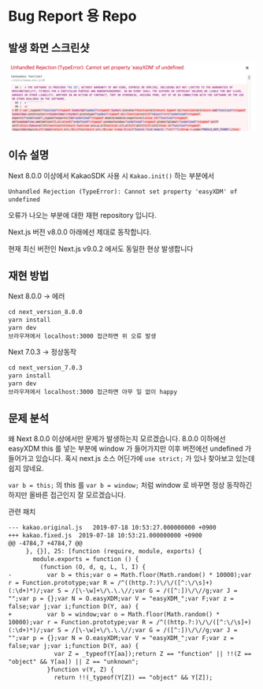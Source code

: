 # Bug Report 용 Repo


## 발생 화면 스크린샷

![스크린샷](screenshot.png)

## 이슈 설명
Next 8.0.0 이상에서 KakaoSDK 사용 시 `Kakao.init()` 하는 부분에서 

```
Unhandled Rejection (TypeError): Cannot set property 'easyXDM' of undefined
```

오류가 나오는 부분에 대한 재현 repository 입니다.

Next.js 버전 v8.0.0 아래에선 제대로 동작합니다. 

현재 최신 버전인 Next.js v9.0.2 에서도 동일한 현상 발생합니다


## 재현 방법

Next 8.0.0 -> 에러

```
cd next_version_8.0.0
yarn install
yarn dev
브라우져에서 localhost:3000 접근하면 위 오류 발생
```

Next 7.0.3 -> 정상동작

```
cd next_version_7.0.3
yarn install
yarn dev
브라우져에서 localhost:3000 접근하면 아무 일 없이 happy
```

## 문제 분석

왜 Next 8.0.0 이상에서만 문제가 발생하는지 모르겠습니다. 8.0.0 이하에선 easyXDM this 를 넣는 부분에 window 가 들어가지만 이후 버전에선 undefined 가 들어가고 있습니다. 혹시 next.js 소스 어딘가에 `use strict;` 가 있나 찾아보고 있는데 쉽지 않네요. 

`var b = this;` 의 this 를 `var b = window;` 처럼 window 로 바꾸면 정상 동작하긴 하지만 올바른 접근인지 잘 모르겠습니다. 

관련 패치
```
--- kakao.original.js	2019-07-18 10:53:27.000000000 +0900
+++ kakao.fixed.js	2019-07-18 10:53:21.000000000 +0900
@@ -4784,7 +4784,7 @@
     }, {}], 25: [function (require, module, exports) {
       module.exports = function () {
         (function (O, d, q, L, l, I) {
-          var b = this;var o = Math.floor(Math.random() * 10000);var r = Function.prototype;var R = /^((http.?:)\/\/([^:\/\s]+)(:\d+)*)/;var S = /[\-\w]+\/\.\.\//;var G = /([^:])\/\//g;var J = "";var p = {};var N = O.easyXDM;var V = "easyXDM_";var F;var z = false;var j;var i;function D(Y, aa) {
+          var b = window;var o = Math.floor(Math.random() * 10000);var r = Function.prototype;var R = /^((http.?:)\/\/([^:\/\s]+)(:\d+)*)/;var S = /[\-\w]+\/\.\.\//;var G = /([^:])\/\//g;var J = "";var p = {};var N = O.easyXDM;var V = "easyXDM_";var F;var z = false;var j;var i;function D(Y, aa) {
             var Z = _typeof(Y[aa]);return Z == "function" || !!(Z == "object" && Y[aa]) || Z == "unknown";
           }function v(Y, Z) {
             return !!(_typeof(Y[Z]) == "object" && Y[Z]);

```
